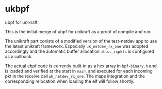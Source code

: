 # ukbpf
ubpf for unikraft

This is the initial merge of ubpf for unikraft as a proof of compile and run.

The unikraft part conists of a modified version of the test-netdev app to use the latest unikraft framework.
Especially `uk_netdev_rx_one` was adopted accordingly and the automatic buffer allocation `alloc_rxpkts` is configured as a callback.

The actual ebpf code is currently built-in as a hex array in `bpf-binary.h`
and is loaded and verified at the start in `main`, and executed for each incoming pkt
in the receive call `uk_netdev_rx_one`.
The maps integration and the corresponding relocation when loading the elf will follow shortly.




